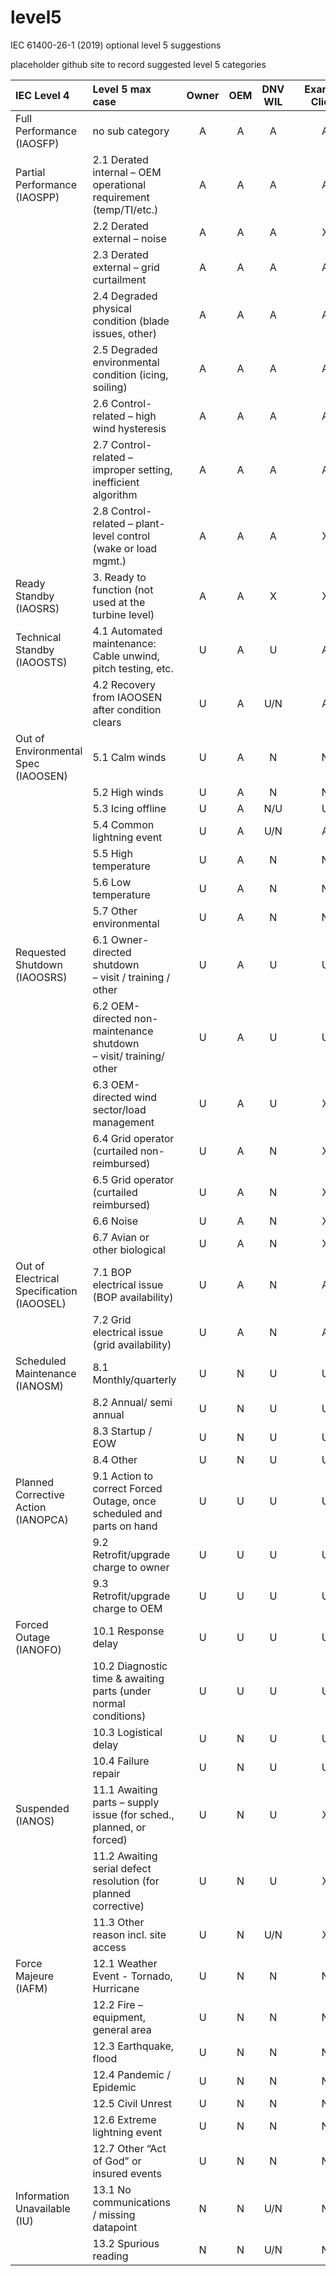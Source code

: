 # level5
IEC 61400-26-1 (2019) optional level 5 suggestions


placeholder github site to record suggested level 5 categories

| IEC Level 4      | Level 5 max case   | Owner  | OEM    | DNV WIL |         | Example Client |
| :-------------- | :---------------- | :----: | :----: | :-----: | :-----: | :------------: |
| Full Performance <br>(IAOSFP)| no sub category    | A      |A       |A        |         | A              |
| Partial Performance <br>(IAOSPP)| 2.1 Derated internal – OEM operational requirement (temp/TI/etc.)    | A      |A       |A        |         | A              |
|    | 2.2 Derated external – noise   | A      |A       |A        |         |X             |
|    | 2.3 Derated external – grid curtailment   | A      |A       |A        |         | A              |
|    | 2.4 Degraded physical condition (blade issues, other)  | A      |A       |A        |         | A              |
|    | 2.5 Degraded environmental condition (icing, soiling)   | A      |A       |A        |         | A              |
|    | 2.6 Control-related – high wind hysteresis   | A      |A       |A        |         | A              |
|    | 2.7 Control-related – improper setting, inefficient algorithm | A      |A       |A        |         | A              |
|    | 2.8 Control-related – plant-level control (wake or load mgmt.)   | A      |A       |A        |         | X             |
| Ready Standby <br>(IAOSRS)   | 3. Ready to function (not used at the turbine level)  | A      |A       |X        |         | X              |
| Technical Standby <br>(IAOOSTS)   | 4.1 Automated maintenance: Cable unwind, pitch testing, etc.  | U      |A       |U       |         | A              |
|    | 4.2 Recovery from IAOOSEN after condition clears | U      |A       |U/N        |         | A              |
|  Out of Environmental Spec (IAOOSEN)  | 5.1 Calm winds  | U      |A       |  N       |       | N   |
|    | 5.2 High winds   | U      |A       | N      |         | N              |
|    | 5.3 Icing offline  | U      |A       | N/U      |         | U              |
|    | 5.4 Common lightning event  | U      |A       | U/N      |         | A              |
|    | 5.5 High temperature   | U      |A       | N      |         | N             |
|    | 5.6 Low temperature   | U      |A       | N      |         | N              |
|    | 5.7 Other environmental   | U      |A       | N      |         | N              |
| Requested Shutdown <br> (IAOOSRS) | 6.1 Owner-directed shutdown <br>– visit / training / other   | U      |A       | U     |         | U             |
|  | 6.2 OEM-directed non-maintenance shutdown <br>– visit/ training/ other  | U      |A       | U      |         | U             |
|  | 6.3 OEM-directed wind sector/load management | U      |A       | U      |         | X              |
|  | 6.4 Grid operator (curtailed non- reimbursed)  | U      |A       | N      |         | X              |
|  | 6.5 Grid operator (curtailed reimbursed) | U      |A       | N      |         | X              |
|  | 6.6 Noise  | U      |A       | N      |         | X             |
|  | 6.7 Avian or other biological  | U      |A       | N      |         | X             |
| Out of Electrical Specification (IAOOSEL)   | 7.1 BOP electrical issue (BOP availability) | U      |A       | N      |         | A              |
|   | 7.2 Grid electrical issue (grid availability) | U      |A       | N      |         | A              |
| Scheduled Maintenance (IANOSM)  | 8.1 Monthly/quarterly| U      |N       | U     |         | U             |
|   | 8.2 Annual/ semi annual | U      |N       | U      |         | U              |
|   | 8.3 Startup / EOW | U      |N      | U      |         | U              |
|   | 8.4 Other | U      |N       | U      |         | U              |
| Planned Corrective Action (IANOPCA)  | 9.1 Action to correct Forced Outage, once scheduled and parts on hand | U      |U      | U      |         | U              |
|   | 9.2 Retrofit/upgrade charge to owner | U      |U       | U     |         | U             |
|   | 9.3 Retrofit/upgrade charge to OEM | U      |U       | U     |         | U              |
| Forced Outage (IANOFO)  | 10.1 Response delay | U      |U      |U      |         | U             |
|   | 10.2 Diagnostic time & awaiting parts (under normal conditions) | U      |U       | U     |         | U             |
|   | 10.3 Logistical delay | U      | N      | U      |         | U              |
|   | 10.4 Failure repair | U      | N      | U      |         | U             |
| Suspended (IANOS)  | 11.1 Awaiting parts – supply issue (for sched., planned, or forced) | U      |N       | U     |         | X             |
|   | 11.2 Awaiting serial defect resolution (for planned corrective) | U      |N      | U     |         | X             |
|   | 11.3 Other reason incl. site access | U      |N       | U/N      |         |X              |
|  Force Majeure (IAFM) | 12.1 Weather Event - Tornado, Hurricane | U      |N      | N      |         | N             |
|  | 12.2 Fire – equipment, general area| U      |N      | N      |         | N              |
|  | 12.3 Earthquake, flood | U      |N      | N      |         | N              |
|  | 12.4 Pandemic / Epidemic| U      |N       | N      |         | N             |
|  | 12.5 Civil Unrest| U      |N       | N      |         | N             |
|  | 12.6 Extreme lightning event | U      |N       | N      |         | N              |
|  | 12.7 Other “Act of God” or insured events | U      |N      | N      |         | N              |
| Information Unavailable (IU) | 13.1 No communications / missing datapoint | N     |N       | U/N      |         | N              |
| | 13.2 Spurious reading | N      |N       | U/N      |         | N              |

